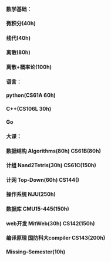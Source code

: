 #### 数学基础： 

#### 	微积分(40h) 

#### 	线代(40h) 

#### 	离散(80h) 

#### 	离散+概率论(100h)

#### 语言： 	   

#### 	python(CS61A 60h) 

#### 	C++(CS106L 30h) 

#### 	Go

#### 大课：

#### 	数据结构 Algorithms(80h) CS61B(80h)

#### 	计组	     Nand2Tetris(30h) CS61C(150h)

#### 	计网         Top-Down(60h) CS144()

#### 	操作系统 NJU(250h)

#### 	数据库     CMU15-445(150h)

#### 	web开发 MitWeb(30h) CS142(150h)

#### 	编译原理 国防科大compiler  CS143(200h)

 

#### Missing-Semester(10h)